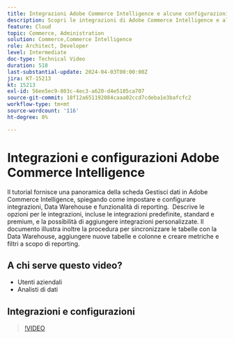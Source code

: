 ```yaml
---
title: Integrazioni Adobe Commerce Intelligence e alcune configurazioni di base
description: Scopri le integrazioni di Adobe Commerce Intelligence e alcune configurazioni che consentono di creare rapporti e dashboard
feature: Cloud
topic: Commerce, Administration
solution: Commerce,Commerce Intelligence
role: Architect, Developer
level: Intermediate
doc-type: Technical Video
duration: 518
last-substantial-update: 2024-04-03T00:00:00Z
jira: KT-15213
kt: 15213
exl-id: 56ee5ec9-803c-4ec3-a620-d4e5185ca707
source-git-commit: 18f12a651192084caaa02ccd7cdeba1e3bafcfc2
workflow-type: tm+mt
source-wordcount: '116'
ht-degree: 0%

---
```


# Integrazioni e configurazioni Adobe Commerce Intelligence

Il tutorial fornisce una panoramica della scheda Gestisci dati in Adobe Commerce Intelligence, spiegando come impostare e configurare integrazioni, Data Warehouse e funzionalità di reporting.
&#x200B;
Descrive le opzioni per le integrazioni, incluse le integrazioni predefinite, standard e premium, e la possibilità di aggiungere integrazioni personalizzate.
Il documento illustra inoltre la procedura per sincronizzare le tabelle con la Data Warehouse, aggiungere nuove tabelle e colonne e creare metriche e filtri a scopo di reporting.

## A chi serve questo video?

- Utenti aziendali
- Analisti di dati

## Integrazioni e configurazioni

>[!VIDEO](https://video.tv.adobe.com/v/3428101?learn=on)
